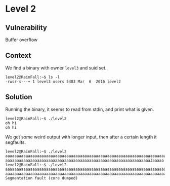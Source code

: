 # Level 2

## Vulnerability

Buffer overflow

## Context

We find a binary with owner ```level3``` and suid set.
```
level2@RainFall:~$ ls -l
-rwsr-s---+ 1 level3 users 5403 Mar  6  2016 level2
```

## Solution

Running the binary, it seems to read from stdin, and print what is given.
```
level2@RainFall:~$ ./level2
oh hi
oh hi
```
We get some weird output with longer input, then after a certain length it segfaults.
```
level2@RainFall:~$ ./level2
aaaaaaaaaaaaaaaaaaaaaaaaaaaaaaaaaaaaaaaaaaaaaaaaaaaaaaaaaaaaaaaaaaaaaaaaa
aaaaaaaaaaaaaaaaaaaaaaaaaaaaaaaaaaaaaaaaaaaaaaaaaaaaaaaaaaaaaaaaJaaaaa
level2@RainFall:~$ ./level2
aaaaaaaaaaaaaaaaaaaaaaaaaaaaaaaaaaaaaaaaaaaaaaaaaaaaaaaaaaaaaaaaaaaaaaaaaaaaaaaaaaaaa
aaaaaaaaaaaaaaaaaaaaaaaaaaaaaaaaaaaaaaaaaaaaaaaaaaaaaaaaaaaaaaaaaaaaaaaaaaaaaaaaaaaaa
Segmentation fault (core dumped)
```
